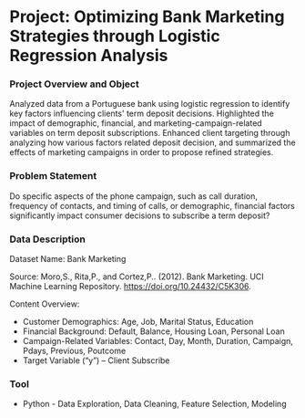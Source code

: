 # Project: Optimizing Bank Marketing Strategies through Logistic Regression Analysis
### Project Overview and Object
Analyzed data from a Portuguese bank using logistic regression to identify key factors influencing clients' term deposit decisions. Highlighted the impact of demographic, financial, and 
marketing-campaign-related variables on term deposit subscriptions. Enhanced client targeting through analyzing how various factors related deposit decision, and summarized the effects of marketing 
campaigns in order to propose refined strategies.
### Problem Statement 
Do specific aspects of the phone campaign, such as call duration, frequency of contacts, and timing of calls, or demographic, financial factors significantly impact consumer decisions 
to subscribe a term deposit? 
### Data Description
Dataset Name: Bank Marketing

Source: Moro,S., Rita,P., and Cortez,P.. (2012). Bank Marketing. UCI Machine Learning Repository. https://doi.org/10.24432/C5K306.

Content Overview:
- Customer Demographics: Age, Job, Marital Status, Education
- Financial Background: Default, Balance, Housing Loan, Personal Loan
- Campaign-Related Variables: Contact, Day, Month, Duration, Campaign, Pdays, Previous, Poutcome
- Target Variable (“y”) – Client Subscribe 

### Tool
- Python - Data Exploration, Data Cleaning, Feature Selection, Modeling


